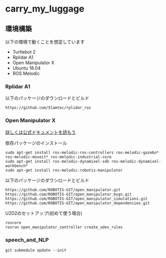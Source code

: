 # carry_my_luggage

## 環境構築

以下の環境で動くことを想定しています

- Turtlebot 2
- Rplidar A1
- Open Manipulator X
- Ubuntu 18.04
- ROS Melodic

### Rplidar A1

以下のパッケージのダウンロードとビルド

```
https://github.com/Slamtec/rplidar_ros
```

### Open Manipulator X

[詳しくは公式ドキュメントを読もう](https://emanual.robotis.com/docs/en/platform/openmanipulator_x/quick_start_guide/)

依存パッケージのインストール

```
sudo apt-get install ros-melodic-ros-controllers ros-melodic-gazebo* ros-melodic-moveit* ros-melodic-industrial-core
sudo apt-get install ros-melodic-dynamixel-sdk ros-melodic-dynamixel-workbench*
sudo apt-get install ros-melodic-robotis-manipulator
```

以下のパッケージのダウンロードとビルド

```
https://github.com/ROBOTIS-GIT/open_manipulator.git
https://github.com/ROBOTIS-GIT/open_manipulator_msgs.git
https://github.com/ROBOTIS-GIT/open_manipulator_simulations.git
https://github.com/ROBOTIS-GIT/open_manipulator_dependencies.git
```

U2D2のセットアップ(初めて使う場合)

```
roscore
rosrun open_manipulator_controller create_udev_rules
```

### speech_and_NLP

```
git submodule update --init
```